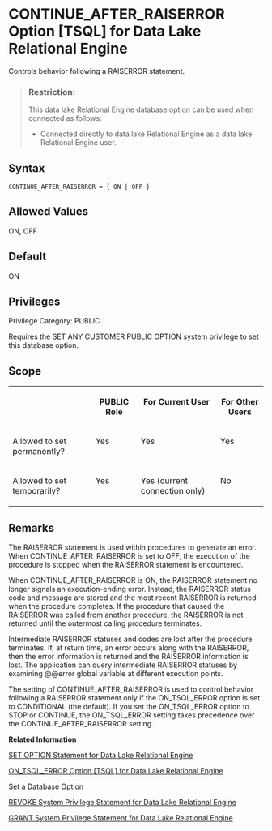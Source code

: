 <!-- loioa62fea0a84f210159f28c35300877d0f -->

# CONTINUE\_AFTER\_RAISERROR Option \[TSQL\] for Data Lake Relational Engine

Controls behavior following a RAISERROR statement.



> ### Restriction:  
> This data lake Relational Engine database option can be used when connected as follows:
> 
> -   Connected directly to data lake Relational Engine as a data lake Relational Engine user.



<a name="loioa62fea0a84f210159f28c35300877d0f__section_xdr_2ry_brb"/>

## Syntax

```
CONTINUE_AFTER_RAISERROR = { ON | OFF }
```



<a name="loioa62fea0a84f210159f28c35300877d0f__iq_refso_408"/>

## Allowed Values

ON, OFF



<a name="loioa62fea0a84f210159f28c35300877d0f__iq_refso_409"/>

## Default

ON



<a name="loioa62fea0a84f210159f28c35300877d0f__section_k3c_gxb_3qb"/>

## Privileges

Privilege Category: PUBLIC

Requires the SET ANY CUSTOMER PUBLIC OPTION system privilege to set this database option.



<a name="loioa62fea0a84f210159f28c35300877d0f__iq_refso_325"/>

## Scope


<table>
<tr>
<th valign="top">

 



</th>
<th valign="top">

PUBLIC Role



</th>
<th valign="top">

For Current User



</th>
<th valign="top">

For Other Users



</th>
</tr>
<tr>
<td valign="top">

Allowed to set permanently?



</td>
<td valign="top">

Yes



</td>
<td valign="top">

Yes



</td>
<td valign="top">

Yes



</td>
</tr>
<tr>
<td valign="top">

Allowed to set temporarily?



</td>
<td valign="top">

Yes



</td>
<td valign="top">

Yes \(current connection only\)



</td>
<td valign="top">

No



</td>
</tr>
</table>



<a name="loioa62fea0a84f210159f28c35300877d0f__iq_refso_410"/>

## Remarks

The RAISERROR statement is used within procedures to generate an error. When CONTINUE\_AFTER\_RAISERROR is set to OFF, the execution of the procedure is stopped when the RAISERROR statement is encountered.

When CONTINUE\_AFTER\_RAISERROR is ON, the RAISERROR statement no longer signals an execution-ending error. Instead, the RAISERROR status code and message are stored and the most recent RAISERROR is returned when the procedure completes. If the procedure that caused the RAISERROR was called from another procedure, the RAISERROR is not returned until the outermost calling procedure terminates.

Intermediate RAISERROR statuses and codes are lost after the procedure terminates. If, at return time, an error occurs along with the RAISERROR, then the error information is returned and the RAISERROR information is lost. The application can query intermediate RAISERROR statuses by examining @@error global variable at different execution points.

The setting of CONTINUE\_AFTER\_RAISERROR is used to control behavior following a RAISERROR statement only if the ON\_TSQL\_ERROR option is set to CONDITIONAL \(the default\). If you set the ON\_TSQL\_ERROR option to STOP or CONTINUE, the ON\_TSQL\_ERROR setting takes precedence over the CONTINUE\_AFTER\_RAISERROR setting.

**Related Information**  


[SET OPTION Statement for Data Lake Relational Engine](../080-sql-statements/set-option-statement-for-data-lake-relational-engine-a625da7.md "Changes options that affect the behavior of the database and its compatibility with Transact-SQL. Setting the value of an option can change the behavior for all users or an individual user, in either a temporary or permanent scope.")

[ON\_TSQL\_ERROR Option \[TSQL\] for Data Lake Relational Engine](on-tsql-error-option-tsql-for-data-lake-relational-engine-a646abe.md "Controls error handling in stored procedures.")

[Set a Database Option](set-a-database-option-0dcb893.md "You set options with the SET OPTION statement.")

[REVOKE System Privilege Statement for Data Lake Relational Engine](../080-sql-statements/revoke-system-privilege-statement-for-data-lake-relational-engine-a3eadda.md "Removes specific system privileges from specific users and the right to administer the privilege.")

[GRANT System Privilege Statement for Data Lake Relational Engine](../080-sql-statements/grant-system-privilege-statement-for-data-lake-relational-engine-a3dfcb0.md "Grants specific system privileges to users or roles, with or without administrative rights.")

